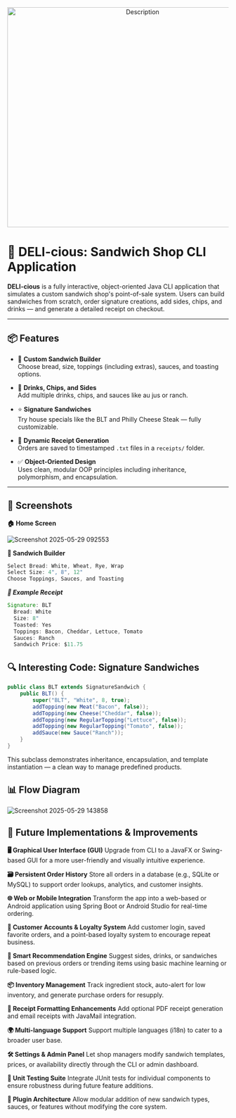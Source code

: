<div align="center">
<img src="https://github.com/user-attachments/assets/4750c029-5385-44a2-bf3b-a23df5757278" alt="Description" width="600" height="500">
</div>


# 🥪 DELI-cious: Sandwich Shop CLI Application

**DELI-cious** is a fully interactive, object-oriented Java CLI application that simulates a custom sandwich shop's point-of-sale system. Users can build sandwiches from scratch, order signature creations, add sides, chips, and drinks — and generate a detailed receipt on checkout.

---

## 📦 Features

- 🍞 **Custom Sandwich Builder**  
  Choose bread, size, toppings (including extras), sauces, and toasting options.

- 🥤 **Drinks, Chips, and Sides**  
  Add multiple drinks, chips, and sauces like au jus or ranch.

- ⭐ **Signature Sandwiches**  
  Try house specials like the BLT and Philly Cheese Steak — fully customizable.

- 🧾 **Dynamic Receipt Generation**  
  Orders are saved to timestamped `.txt` files in a `receipts/` folder.

- ✅ **Object-Oriented Design**  
  Uses clean, modular OOP principles including inheritance, polymorphism, and encapsulation.

---

## 📸 Screenshots
**🏠 Home Screen**

![Screenshot 2025-05-29 092553](https://github.com/user-attachments/assets/4a0f07ae-8560-438d-8d12-c82c9c3a7446)

**🥪 Sandwich Builder**
```java
Select Bread: White, Wheat, Rye, Wrap
Select Size: 4", 8", 12"
Choose Toppings, Sauces, and Toasting
```
***🧾 Example Receipt***

```java
Signature: BLT
  Bread: White
  Size: 8"
  Toasted: Yes
  Toppings: Bacon, Cheddar, Lettuce, Tomato
  Sauces: Ranch
  Sandwich Price: $11.75
```

## 🔍 Interesting Code: Signature Sandwiches

```java
public class BLT extends SignatureSandwich {
    public BLT() {
        super("BLT", "White", 8, true);
        addTopping(new Meat("Bacon", false));
        addTopping(new Cheese("Cheddar", false));
        addTopping(new RegularTopping("Lettuce", false));
        addTopping(new RegularTopping("Tomato", false));
        addSauce(new Sauce("Ranch"));
    }
}
```

This subclass demonstrates inheritance, encapsulation, and template instantiation — a clean way to manage predefined products.

## 📊 Flow Diagram

![Screenshot 2025-05-29 143858](https://github.com/user-attachments/assets/a88cf04d-85b0-4116-a74e-b04e6b2642ae)

## 🚀 Future Implementations & Improvements

**🖥 Graphical User Interface (GUI)**
Upgrade from CLI to a JavaFX or Swing-based GUI for a more user-friendly and visually intuitive experience.

**🗃 Persistent Order History**
Store all orders in a database (e.g., SQLite or MySQL) to support order lookups, analytics, and customer insights.

**🌐 Web or Mobile Integration**
Transform the app into a web-based or Android application using Spring Boot or Android Studio for real-time ordering.

**👥 Customer Accounts & Loyalty System**
Add customer login, saved favorite orders, and a point-based loyalty system to encourage repeat business.

**🧠 Smart Recommendation Engine**
Suggest sides, drinks, or sandwiches based on previous orders or trending items using basic machine learning or rule-based logic.

**📦 Inventory Management**
Track ingredient stock, auto-alert for low inventory, and generate purchase orders for resupply.

**🧾 Receipt Formatting Enhancements**
Add optional PDF receipt generation and email receipts with JavaMail integration.

**🌍 Multi-language Support**
Support multiple languages (i18n) to cater to a broader user base.

**🛠 Settings & Admin Panel**
Let shop managers modify sandwich templates, prices, or availability directly through the CLI or admin dashboard.

**🧪 Unit Testing Suite**
Integrate JUnit tests for individual components to ensure robustness during future feature additions.

**🔌 Plugin Architecture**
Allow modular addition of new sandwich types, sauces, or features without modifying the core system.
